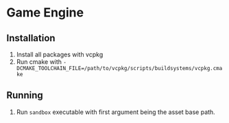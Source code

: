 # Game Engine

## Installation

1. Install all packages with vcpkg
2. Run cmake with `-DCMAKE_TOOLCHAIN_FILE=/path/to/vcpkg/scripts/buildsystems/vcpkg.cmake`

## Running

1. Run `sandbox` executable with first argument being the asset base path.